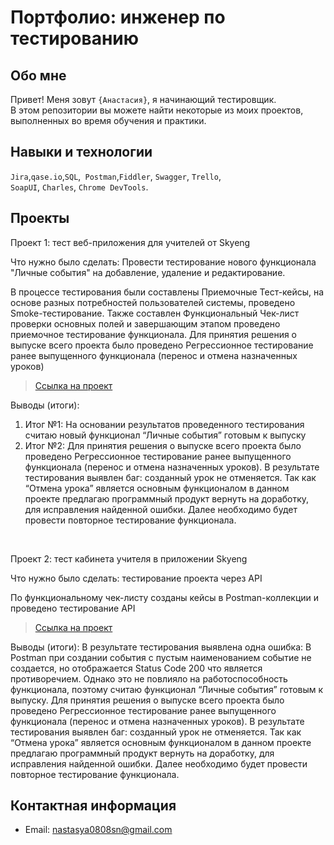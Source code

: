 # Портфолио: инженер по тестированию

## Обо мне 

Привет! Меня зовут ``{Анастасия}``, я начинающий тестировщик. <br>
В этом репозитории вы можете найти некоторые из моих проектов, выполненных во время обучения и практики.
<br>

## Навыки и технологии
``Jira``,``qase.io``,``SQL``,`` Postman``,``Fiddler``, ``Swagger``, ``Trello``, <br>
``SoapUI``,  ``Charles``, ``Chrome DevTools``.




## Проекты

<p> Проект 1: тест веб-приложения для учителей от Skyeng</p>
<p>Что нужно было сделать: Провести тестирование нового функционала "Личные события" на добавление, удаление и редактирование.<p>


<p>В процессе тестирования были составлены Приемочные Тест-кейсы, на основе разных потребностей пользователей системы, проведено Smoke-тестирование. Также составлен Функциональный Чек-лист проверки основных полей и завершающим этапом проведено приемочное тестирование функционала. Для принятия решения о выпуске всего проекта было проведено Регрессионное тестирование ранее выпущенного функционала (перенос и отмена назначенных уроков)<p>

> <a href="https://docs.google.com/document/d/13WhPhX7nCgHIqSsNinYhYmSUllAOrXxgi97yKJD6MvA/edit?usp=sharing">Ссылка на проект</a>
  
 
 <p>Выводы (итоги):<p>
<ol>
  <li>Итог №1: На основании результатов проведенного тестирования считаю новый функционал “Личные события” готовым  к выпуску</li>
  <li>Итог №2: Для принятия решения о выпуске всего проекта было проведено Регрессионное тестирование ранее выпущенного функционала (перенос и отмена назначенных уроков). В результате тестирования выявлен баг: созданный урок не отменяется. Так как “Отмена урока” является основным функционалом в данном проекте предлагаю программный продукт вернуть на доработку, для исправления найденной ошибки. Далее необходимо будет провести повторное тестирование функционала.</li>
</ol>


<br> 

<p> Проект 2: тест кабинета учителя в приложении Skyeng</p>
<p>Что нужно было сделать: тестирование проекта через API<p>


<p>По функциональному чек-листу созданы кейсы в Postman-коллекции и проведено тестирование API<p>

>  <a href="https://docs.google.com/document/d/15HnPPLlENSDVU6191o2mKFWoMznQofBsYuvPYsimQx0/edit?usp=sharing">Ссылка на проект</a>
  
 
 <p>Выводы (итоги): В результате тестирования выявлена одна ошибка: В Postman при создании события с пустым наименованием событие не создается, но отображается Status Code 200 что является противоречием. Однако это не повлияло на работоспособность функционала, поэтому считаю функционал “Личные события” готовым  к выпуску. Для принятия решения о выпуске всего проекта было проведено Регрессионное тестирование ранее выпущенного функционала (перенос и отмена назначенных уроков). В результате тестирования выявлен баг: созданный урок не отменяется. Так как “Отмена урока” является основным функционалом в данном проекте предлагаю программный продукт вернуть на доработку, для исправления найденной ошибки. Далее необходимо будет провести повторное тестирование функционала.<p>




## Контактная информация
- Email: nastasya0808sn@gmail.com

